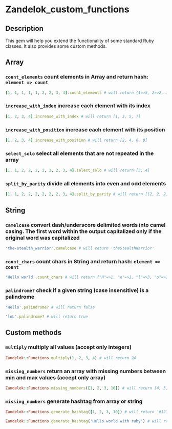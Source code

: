 # Zandelok_custom_functions

## Description

This gem will help you extend the functionality of some standard Ruby classes. It also provides some custom methods.

## Array

### `count_elements` count elements in Array and return hash: `element => count`
```ruby
[1, 1, 1, 1, 1, 2, 2, 3, 4].count_elements # will return {1=>5, 2=>2, 3=>1, 4=>1}
```

### `increase_with_index` increase each element with its index
```ruby
[1, 2, 3, 4].increase_with_index # will return [1, 3, 5, 7]
```

### `increase_with_position` increase each element with its position
```ruby
[1, 2, 3, 4].increase_with_position # will return [2, 4, 6, 8]
```

### `select_solo` select all elements that are not repeated in the array
```ruby
[1, 1, 2, 2, 2, 2, 2, 2, 3, 4].select_solo # will return [3, 4]
```

### `split_by_parity` divide all elements into even and odd elements
```ruby
[1, 1, 2, 2, 2, 2, 2, 2, 3, 4].split_by_parity # will return [[2, 2, 2, 2, 2, 2, 4], [1, 1, 3]]
```

## String

### `camelcase` convert dash/underscore delimited words into camel casing. The first word within the output capitalized only if the original word was capitalized
```ruby
'the-stealth_warrior'.camelcase # will return 'theStealthWarrior'
```

### `count_chars` count chars in String and return hash: `element => count`
```ruby
'Hello world'.count_chars # will return {"H"=>1, "e"=>1, "l"=>3, "o"=>2, " "=>1, "w"=>1, "r"=>1, "d"=>1}
```

### `palindrome?` check if a given string (case insensitive) is a palindrome
```ruby
'Hello'.palindrome? # will return false

'loL'.palindrome? # will return true
```

## Custom methods

### `multiply` multiply all values (accept only integers)
```ruby
Zandelok::Functions.multiply(1, 2, 3, 4) # will return 24
```

### `missing_numbers` return an array with missing numbers between min and max values (accept only array)
```ruby
Zandelok::Functions.missing_numbers([1, 2, 3, 10]) # will return [4, 5, 6, 7, 8, 9]
```

### `missing_numbers` generate hashtag from array or string
```ruby
Zandelok::Functions.generate_hashtag([1, 2, 3, 10]) # will return '#12310'

Zandelok::Functions.generate_hashtag('Hello world with ruby') # will return '#HelloWorldWithRuby'
```